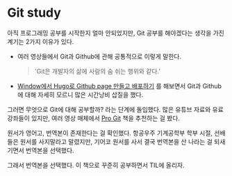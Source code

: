 ﻿# Git study

아직 프로그래밍 공부를 시작한지 얼마 안되었지만, Git 공부를 해야겠다는 생각을 가진 계기는 2가지 이유가 있다.

- 여러 영상들에서 Git과 Github에 관해 공통적으로 이렇게 말한다.

  > 'Git은 개발자의 삶에 사람의 숨 쉬는 행위와 같다.'

- [Window에서 Hugo로 Github page 만들고 배포하기](https://jeha00.github.io/post/hugo%EB%A1%9C-github-page-%EB%A7%8C%EB%93%A4%EA%B3%A0-%EB%B0%B0%ED%8F%AC%ED%95%98%EA%B8%B0/) 를 해보면서 Git과 Github에 대해 자세히 모르니 많은 시간낭비 삽질을 했다.

그러면 무엇으로 Git에 대해 공부할까? 라는 단계에 돌입했다.
많은 유튜브 자료와 유료 강좌들이 있지만, 여러 영상 매체에서 [Pro Git](https://book.naver.com/bookdb/book_detail.nhn?bid=7187291) 책을 추천하는 걸 봤다.

원서가 영어고, 번역본이 존재한다는 걸 확인했다. 항공우주 기계공학부 학부 시절, 선배들은 원서를 사지말라고 말렸지만, 기어코 원서를 사서 결국 번역본을 산 나라는 걸 되새기면서 번역본을 선택했다.

그래서 번역본을 선택했다. 이 책으로 꾸준히 공부하면서 TIL에 올리자.
